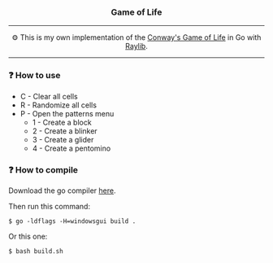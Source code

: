 <h3 align="center">Game of Life</h3>

---

<p align="center">⚙️ This is my own implementation of the <a href="https://en.wikipedia.org/wiki/Conway%27s_Game_of_Life">Conway's Game of Life</a> in Go with <a href="https://www.raylib.com/">Raylib</a>.</p>

---

### ❓ How to use

- C - Clear all cells
- R - Randomize all cells
- P - Open the patterns menu
  - 1 - Create a block
  - 2 - Create a blinker
  - 3 - Create a glider
  - 4 - Create a pentomino

### ❓ How to compile

Download the go compiler [here](https://go.dev/dl/).

Then run this command:
~~~shell
$ go -ldflags -H=windowsgui build .
~~~

Or this one:
~~~shell
$ bash build.sh
~~~
